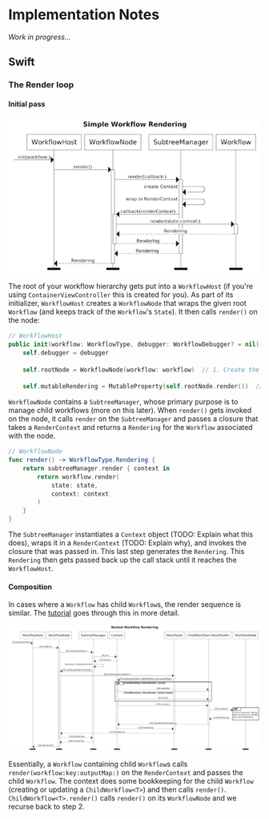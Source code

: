 # Implementation Notes

_Work in progress…_

## Swift

### The Render loop

#### Initial pass

![workflow rendering sequence diagram](../images/swift/workflow_rendering.png)

The root of your workflow hierarchy gets put into a `WorkflowHost` (if you're using `ContainerViewController` this is created for you). As part of its initializer, `WorkflowHost` creates a `WorkflowNode` that wraps the given root `Workflow` (and keeps track of the `Workflow`'s `State`). It then calls `render()` on the node:

```swift
// WorkflowHost
public init(workflow: WorkflowType, debugger: WorkflowDebugger? = nil) {
    self.debugger = debugger

    self.rootNode = WorkflowNode(workflow: workflow)  // 1. Create the node

    self.mutableRendering = MutableProperty(self.rootNode.render())  // 2. Call render()
```

`WorkflowNode` contains a `SubtreeManager`, whose primary purpose is to manage child workflows (more on this later). When `render()` gets invoked on the node, it calls `render` on the `SubtreeManager` and passes a closure that takes a `RenderContext` and returns a `Rendering` for the `Workflow` associated with the node.

```swift
// WorkflowNode
func render() -> WorkflowType.Rendering {
    return subtreeManager.render { context in
        return workflow.render(
            state: state,
            context: context
        )
    }
}
```

The `SubtreeManager` instantiates a `Context` object (TODO: Explain what this does), wraps it in a `RenderContext` (TODO: Explain why), and invokes the closure that was passed in. This last step generates the `Rendering`. This `Rendering` then gets passed back up the call stack until it reaches the `WorkflowHost`.

#### Composition

In cases where a `Workflow` has child `Workflow`s, the render sequence is similar. The [tutorial](../tutorial/building-a-workflow/#the-render-context) goes through this in more detail.

![nested workflow rendering sequence diagram](../images/swift/nested_workflow_rendering.png)

Essentially, a `Workflow` containing child `Workflow`s calls `render(workflow:key:outputMap:)` on the `RenderContext` and passes the child `Workflow`. The context does some bookkeeping for the child `Workflow` (creating or updating a `ChildWorkflow<T>`) and then calls `render()`. `ChildWorkflow<T>.render()` calls `render()` on its `WorkflowNode` and we recurse back to step 2.
